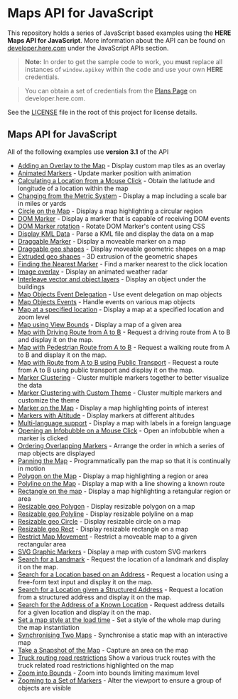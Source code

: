 # Maps API for JavaScript

This repository holds a series of JavaScript based examples using the **HERE Maps API for JavaScript**. More information about the API can be found on [developer.here.com](https://developer.here.com/develop/javascript-api) under the JavaScript APIs section.

> **Note:** In order to get the sample code to work, you **must** replace all instances of `window.apikey` within the code and use your own **HERE** credentials.

> You can obtain a set of credentials from the [Plans Page](https://developer.here.com/plans) on developer.here.com.

See the [LICENSE](LICENSE) file in the root of this project for license details.

## Maps API for JavaScript

All of the following examples use **version 3.1** of the API

* [Adding an Overlay to the Map](https://heremaps.github.io/maps-api-for-javascript-examples/custom-tile-overlay/demo.html) - Display custom map tiles as an overlay
* [Animated Markers](https://heremaps.github.io/maps-api-for-javascript-examples/markers-update-position-with-animation/demo.html) - Update marker position with animation
* [Calculating a Location from a Mouse Click](https://heremaps.github.io/maps-api-for-javascript-examples/position-on-mouse-click/demo.html) - Obtain the latitude and longitude of a location within the map
* [Changing from the Metric System](https://heremaps.github.io/maps-api-for-javascript-examples/map-scale-bar-changing-from-the-metric-system/demo.html) - Display a map including a scale bar in miles or yards
* [Circle on the Map](https://heremaps.github.io/maps-api-for-javascript-examples/circle-on-the-map/demo.html) - Display a map highlighting a circular region
* [DOM Marker](https://heremaps.github.io/maps-api-for-javascript-examples/map-with-dom-marker/demo.html) - Display a marker that is capable of receiving DOM events
* [DOM Marker rotation](https://heremaps.github.io/maps-api-for-javascript-examples/dom-marker-rotation/demo.html) - Rotate DOM Marker's content using CSS
* [Display KML Data](https://heremaps.github.io/maps-api-for-javascript-examples/display-kml-on-map/demo.html) - Parse a KML file and display the data on a map
* [Draggable Marker](https://heremaps.github.io/maps-api-for-javascript-examples/draggable-marker/demo.html) - Display a moveable marker on a map
* [Draggable geo shapes](https://heremaps.github.io/maps-api-for-javascript-examples/draggable-shapes/demo.html) - Display moveable geometric shapes on a map
* [Extruded geo shapes](https://heremaps.github.io/maps-api-for-javascript-examples/extruded-objects/demo.html) - 3D extrusion of the geometric shapes
* [Finding the Nearest Marker](https://heremaps.github.io/maps-api-for-javascript-examples/finding-the-nearest-marker/demo.html) - Find a marker nearest to the click location
* [Image overlay](https://heremaps.github.io/maps-api-for-javascript-examples/image-overlay/demo.html) - Display an animated weather radar
* [Interleave vector and object layers](https://heremaps.github.io/maps-api-for-javascript-examples/interleave-layers/demo.html) - Display an object under the buildings
* [Map Objects Event Delegation](https://heremaps.github.io/maps-api-for-javascript-examples/map-objects-event-delegation/demo.html) - Use event delegation on map objects
* [Map Objects Events](https://heremaps.github.io/maps-api-for-javascript-examples/map-object-events-displayed/demo.html) - Handle events on various map objects
* [Map at a specified location](https://heremaps.github.io/maps-api-for-javascript-examples/map-at-specified-location/demo.html) - Display a map at a specified location and zoom level
* [Map using View Bounds](https://heremaps.github.io/maps-api-for-javascript-examples/map-using-view-bounds/demo.html) - Display a map of a given area
* [Map with Driving Route from A to B](https://heremaps.github.io/maps-api-for-javascript-examples/map-with-route-from-a-to-b/demo.html) - Request a driving route from A to B and display it on the map.
* [Map with Pedestrian Route from A to B](https://heremaps.github.io/maps-api-for-javascript-examples/map-with-pedestrian-route-from-a-to-b/demo.html) - Request a walking route from A to B and display it on the map.
* [Map with Route from A to B using Public Transport](https://heremaps.github.io/maps-api-for-javascript-examples/map-with-route-from-a-to-b-using-public-transport/demo.html) - Request a route from A to B using public transport and display it on the map.
* [Marker Clustering](https://heremaps.github.io/maps-api-for-javascript-examples/marker-clustering/demo.html) - Cluster multiple markers together to better visualize the data
* [Marker Clustering with Custom Theme](https://heremaps.github.io/maps-api-for-javascript-examples/custom-cluster-theme/demo.html) - Cluster multiple markers and customize the theme
* [Marker on the Map](https://heremaps.github.io/maps-api-for-javascript-examples/markers-on-the-map/demo.html) - Display a map highlighting points of interest
* [Markers with Altitude](https://heremaps.github.io/maps-api-for-javascript-examples/markers-with-altitude/demo.html) - Display markers at different altitudes
* [Multi-language support](https://heremaps.github.io/maps-api-for-javascript-examples/map-multi-language-support/demo.html) - Display a map with labels in a foreign language
* [Opening an Infobubble on a Mouse Click](https://heremaps.github.io/maps-api-for-javascript-examples/open-infobubble/demo.html) - Open an infobubble when a marker is clicked
* [Ordering Overlapping Markers](https://heremaps.github.io/maps-api-for-javascript-examples/ordering-overlapping-markers/demo.html) - Arrange the order in which a series of map objects are displayed
* [Panning the Map](https://heremaps.github.io/maps-api-for-javascript-examples/panning-the-map/demo.html) - Programmatically pan the map so that it is continually in motion
* [Polygon on the Map](https://heremaps.github.io/maps-api-for-javascript-examples/polygon-on-the-map/demo.html) - Display a map highlighting a region or area
* [Polyline on the Map](https://heremaps.github.io/maps-api-for-javascript-examples/polyline-on-the-map/demo.html) - Display a map with a line showing a known route
* [Rectangle on the map](https://heremaps.github.io/maps-api-for-javascript-examples/rectangle-on-the-map/demo.html) - Display a map highlighting a retangular region or area
* [Resizable geo Polygon](https://heremaps.github.io/maps-api-for-javascript-examples/resizable-polygon/demo.html) - Display resizable polygon on a map
* [Resizable geo Polyline](https://heremaps.github.io/maps-api-for-javascript-examples/resizable-polyline/demo.html) - Display resizable polyline on a map
* [Resizable geo Circle](https://heremaps.github.io/maps-api-for-javascript-examples/resizable-circle/demo.html) - Display resizable circle on a map
* [Resizable geo Rect](https://heremaps.github.io/maps-api-for-javascript-examples/resizable-rect/demo.html) - Display resizable rectangle on a map
* [Restrict Map Movement](https://heremaps.github.io/maps-api-for-javascript-examples/restrict-map/demo.html) - Restrict a moveable map to a given rectangular area
* [SVG Graphic Markers](https://heremaps.github.io/maps-api-for-javascript-examples/map-with-svg-graphic-markers/demo.html) - Display a map with custom SVG markers
* [Search for a Landmark](https://heremaps.github.io/maps-api-for-javascript-examples/search-for-landmark/demo.html) - Request the location of a landmark and display it on the map.
* [Search for a Location based on an Address](https://heremaps.github.io/maps-api-for-javascript-examples/geocode-a-location-from-address/demo.html) - Request a location using a free-form text input and display it on the map.
* [Search for a Location given a Structured Address](https://heremaps.github.io/maps-api-for-javascript-examples/geocode-a-location-from-structured-address/demo.html) - Request a location from a structured address and display it on the map.
* [Search for the Address of a Known Location](https://heremaps.github.io/maps-api-for-javascript-examples/reverse-geocode-an-address-from-location/demo.html) - Request address details for a given location and display it on the map.
* [Set a map style at the load time](https://heremaps.github.io/maps-api-for-javascript-examples/change-style-at-load/demo.html) - Set a style of the whole map during the map instantiation
* [Synchronising Two Maps](https://heremaps.github.io/maps-api-for-javascript-examples/synchronising-two-maps/demo.html) - Synchronise a static map with an interactive map
* [Take a Snapshot of the Map](https://heremaps.github.io/maps-api-for-javascript-examples/capture-map-area/demo.html) - Capture an area on the map
* [Truck routing road restrictions](https://heremaps.github.io/maps-api-for-javascript-examples/truck-routing-road-restrictions/demo.html) Show a various truck routes with the truck related road restrictions highlighted on the map
* [Zoom into Bounds](https://heremaps.github.io/maps-api-for-javascript-examples/custom-zooming-into-bounds/demo.html) - Zoom into bounds limiting maximum level
* [Zooming to a Set of Markers](https://heremaps.github.io/maps-api-for-javascript-examples/zoom-to-set-of-markers/demo.html) - Alter the viewport  to ensure a group of objects are visible

